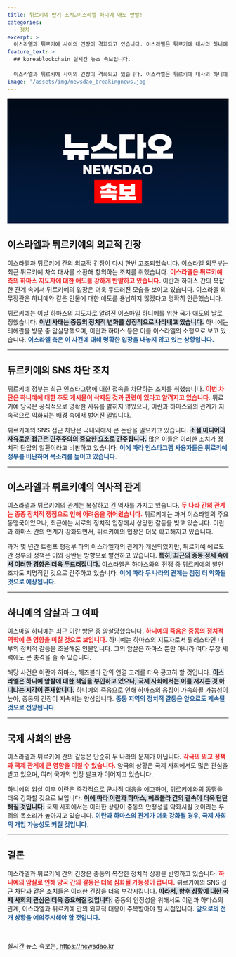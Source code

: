 ```yaml
---
title: 튀르키예 반기 조치…이스라엘 하니예 애도 반발!
categories:
  - 정치
excerpt: >
  이스라엘과 튀르키예 사이의 긴장이 격화되고 있습니다. 이스라엘은 튀르키예 대사의 하니예 추모에 항의하며 차석 대사를 소환했으며, 튀르키예는 인스타그램 접속을 차단했습니다. 이란과 하마스의 암살주장 속 전쟁 상황에서 양국의 갈등이 심화되고 있습니다.
feature_text: >
  ## koreablockchain 실시간 뉴스 속보입니다.

  이스라엘과 튀르키예 사이의 긴장이 격화되고 있습니다. 이스라엘은 튀르키예 대사의 하니예 추모에 항의하며 차석 대사를 소환했으며, 튀르키예는 인스타그램 접속을 차단했습니다. 이란과 하마스의 암살주장 속 전쟁 상황에서 양국의 갈등이 심화되고 있습니다.
image: '/assets/img/newsdao_breakingnews.jpg'
---
```


<p><img src="/assets/img/newsdao_breakingnews.jpg" alt="koreablockchain 속보" /></p>

<h2 data-ke-size="size26">이스라엘과 튀르키예의 외교적 긴장</h2>

<p data-ke-size="size16">이스라엘과 튀르키예 간의 외교적 긴장이 다시 한번 고조되었습니다. 이스라엘 외무부는 최근 튀르키예 차석 대사를 소환해 항의하는 조치를 취했습니다. <b><span style="color: #ee2323;">이스라엘은 튀르키예 측의 하마스 지도자에 대한 애도를 강하게 반발하고 있습니다.</span></b> 이란과 하마스 간의 복잡한 관계 속에서 튀르키예의 입장은 더욱 두드러진 모습을 보이고 있습니다. 이스라엘 외무장관은 하니예와 같은 인물에 대한 애도를 용납하지 않겠다고 명확히 언급했습니다. </p>

<p data-ke-size="size16">튀르키예는 이날 하마스의 지도자로 알려진 이스마일 하니예를 위한 국가 애도의 날로 정했습니다. <b><span style="background-color: #21538527;">이번 사태는 중동의 정치적 변화를 상징적으로 나타내고 있습니다.</span></b> 하니예는 테헤란을 방문 중 암살당했으며, 이란과 하마스 등은 이를 이스라엘의 소행으로 보고 있습니다. <b><span style="color: #1a5490;">이스라엘 측은 이 사건에 대해 명확한 입장을 내놓지 않고 있는 상황입니다.</span></b></p>

<hr>

<h2 data-ke-size="size26">튜르키예의 SNS 차단 조치</h2>

<p data-ke-size="size16">튀르키예 정부는 최근 인스타그램에 대한 접속을 차단하는 조치를 취했습니다. <b><span style="color: #ee2323;">이번 차단은 하니예에 대한 추모 게시물이 삭제된 것과 관련이 있다고 알려지고 있습니다.</span></b> 튀르키예 당국은 공식적으로 명확한 사유를 밝히지 않았으나, 이란과 하마스와의 관계가 지속적으로 악화되는 배경 속에서 벌어진 일입니다.</p>

<p data-ke-size="size16">튀르키예의 SNS 접근 차단은 국내외에서 큰 논란을 일으키고 있습니다. <b><span style="background-color: #21538527;">소셜 미디어의 자유로운 접근은 민주주의의 중요한 요소로 간주됩니다.</span></b> 많은 이들은 이러한 조치가 정치적 탄압의 일환이라고 비판하고 있습니다. <b><span style="color: #1a5490;">이에 따라 인스타그램 사용자들은 튀르키예 정부를 비난하며 목소리를 높이고 있습니다.</span></b></p>

<hr>

<h2 data-ke-size="size26">이스라엘과 튀르키예의 역사적 관계</h2>

<p data-ke-size="size16">이스라엘과 튀르키예의 관계는 복잡하고 긴 역사를 가지고 있습니다. <b><span style="color: #ee2323;">두 나라 간의 관계는 종종 정치적 쟁점으로 인해 어려움을 겪어왔습니다.</span></b> 튀르키예는 과거 이스라엘의 주요 동맹국이었으나, 최근에는 서로의 정치적 입장에서 상당한 갈등을 빚고 있습니다. 이란과 하마스 간의 연계가 강화되면서, 튀르키예의 입장은 더욱 확고해지고 있습니다.</p>

<p data-ke-size="size16">과거 몇 년간 트럼프 행정부 하의 이스라엘과의 관계가 개선되었지만, 튀르키예 에르도안 정부의 정책은 이와 상반된 방향으로 발전하고 있습니다. <b><span style="background-color: #21538527;">특히, 최근의 중동 정세 속에서 이러한 경향은 더욱 두드러집니다.</span></b> 이스라엘은 하마스와의 전쟁 중 튀르키예의 발언조차도 치명적인 것으로 간주하고 있습니다. <b><span style="color: #1a5490;">이에 따라 두 나라의 관계는 점점 더 악화될 것으로 예상됩니다.</span></b></p>

<hr>

<h2 data-ke-size="size26">하니예의 암살과 그 여파</h2>

<p data-ke-size="size16">이스마일 하니예는 최근 이란 방문 중 암살당했습니다. <b><span style="color: #ee2323;">하니예의 죽음은 중동의 정치적 역학에 큰 영향을 미칠 것으로 보입니다.</span></b> 하니예는 하마스의 지도자로서 팔레스타인 내부의 정치적 갈등을 조율해온 인물입니다. 그의 암살은 하마스 뿐만 아니라 여타 무장 세력에도 큰 충격을 줄 수 있습니다.</p>

<p data-ke-size="size16">해당 사건은 이란과 하마스, 헤즈볼라 간의 연결 고리를 더욱 공고히 할 것입니다. <b><span style="background-color: #21538527;">이스라엘은 하니예 암살에 대한 책임을 부인하고 있으나, 국제 사회에서는 이를 저지른 것 아니냐는 시각이 존재합니다.</span></b> 하니예의 죽음으로 인해 하마스의 응징이 가속화될 가능성이 높아, 중동의 긴장이 지속되는 양상입니다. <b><span style="color: #1a5490;">중동 지역의 정치적 갈등은 앞으로도 계속될 것으로 전망됩니다.</span></b></p>

<hr>

<h2 data-ke-size="size26">국제 사회의 반응</h2>

<p data-ke-size="size16">이스라엘과 튀르키예 간의 갈등은 단순히 두 나라의 문제가 아닙니다. <b><span style="color: #ee2323;">각국의 외교 정책과 국제 관계에 큰 영향을 미칠 수 있습니다.</span></b> 양국의 상황은 국제 사회에서도 많은 관심을 받고 있으며, 여러 국가의 입장 발표가 이어지고 있습니다. </p>

<p data-ke-size="size16">하니예의 암살 이후 이란은 즉각적으로 군사적 대응을 예고하며, 튀르키예와의 동맹을 더욱 강화할 것으로 보입니다. <b><span style="background-color: #21538527;">이에 따라 이란과 하마스, 헤즈볼라 간의 결속이 더욱 단단해질 것입니다.</span></b> 국제 사회에서는 이러한 상황이 중동의 안정성을 악화시킬 것이라는 우려의 목소리가 높아지고 있습니다. <b><span style="color: #1a5490;">이란과 하마스의 관계가 더욱 강화될 경우, 국제 사회의 개입 가능성도 커질 것입니다.</span></b></p>

<hr>

<h2 data-ke-size="size26">결론</h2>

<p data-ke-size="size16">이스라엘과 튀르키예 간의 긴장은 중동의 복잡한 정치적 상황을 반영하고 있습니다. <b><span style="color: #ee2323;">하니예의 암살로 인해 양국 간의 갈등은 더욱 심화될 가능성이 큽니다.</span></b> 튀르키예의 SNS 접근 차단과 같은 조치들은 이러한 긴장을 더욱 부각시킵니다. <b><span style="background-color: #21538527;">따라서, 향후 상황에 대한 국제 사회의 관심은 더욱 중요해질 것입니다.</span></b> 중동의 안정성을 위해서도 이란과 하마스의 관계, 이스라엘과 튀르키예 간의 외교적 대응이 주목받아야 할 시점입니다. <b><span style="color: #1a5490;">앞으로의 전개 상황을 예의주시해야 할 것입니다.</span></b></p>

<p data-ke-size="size16">&nbsp;</p>
실시간 뉴스 속보는, <a href="https://newsdao.kr" rel="dofollow">https://newsdao.kr</a>


